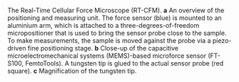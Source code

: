 The Real-Time Cellular Force Microscope (RT-CFM). **a** An overview of the positioning and measuring unit. The force sensor (blue) is mounted to an aluminium arm, which is attached to a three-degrees-of-freedom micropositioner that is used to bring the sensor probe close to the sample. To make measurements, the sample is moved against the probe via a piezo-driven fine positioning stage. **b** Close-up of the capacitive microelectromechanical systems (MEMS)-based microforce sensor (FT-S100, FemtoTools). A tungsten tip is glued to the actual sensor probe (red square). **c** Magnification of the tungsten tip.